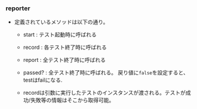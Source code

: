 ### reporter

* 定義されているメソッドは以下の通り。
  * start   : テスト起動時に呼ばれる
  * record  : 各テスト終了時に呼ばれる
  * report  : 全テスト終了時に呼ばれる
  * passed? : 全テスト終了時に呼ばれる。 戻り値に`false`を設定すると、testはfailになる.

  * recordは引数に実行したテストのインスタンスが渡される。テストが成功/失敗等の情報はそこから取得可能。

